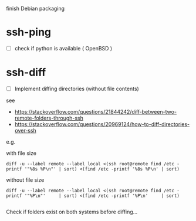 finish Debian packaging

ssh-ping
========

- [ ] check if python is available ( OpenBSD )

ssh-diff
========

- [ ] Implement diffing directories (without file contents)

see 

- https://stackoverflow.com/questions/21844242/diff-between-two-remote-folders-through-ssh
- https://stackoverflow.com/questions/20969124/how-to-diff-directories-over-ssh

e.g.

with file size

```
diff -u --label remote --label local <(ssh root@remote find /etc -printf '"%8s %P\n"' | sort) <(find /etc -printf '%8s %P\n' | sort)

```

without file size

```
diff -u --label remote --label local <(ssh root@remote find /etc -printf '"%P\n"'     | sort) <(find /etc -printf '%P\n'     | sort)


```

Check if folders exist on both systems before diffing...


